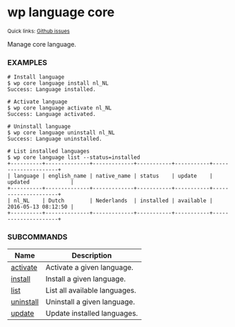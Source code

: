 # wp language core

<small>Quick links: <a href="https://github.com/issues?q=is%3Aopen+label%3Acommand%3Alanguage-core+sort%3Aupdated-desc+org%3Awp-cli">Github issues</a></small>

Manage core language.

### EXAMPLES

    # Install language
    $ wp core language install nl_NL
    Success: Language installed.

    # Activate language
    $ wp core language activate nl_NL
    Success: Language activated.

    # Uninstall language
    $ wp core language uninstall nl_NL
    Success: Language uninstalled.

    # List installed languages
    $ wp core language list --status=installed
    +----------+--------------+-------------+-----------+-----------+---------------------+
    | language | english_name | native_name | status    | update    | updated             |
    +----------+--------------+-------------+-----------+-----------+---------------------+
    | nl_NL    | Dutch        | Nederlands  | installed | available | 2016-05-13 08:12:50 |
    +----------+--------------+-------------+-----------+-----------+---------------------+





### SUBCOMMANDS

<table>
	<thead>
	<tr>
		<th>Name</th>
		<th>Description</th>
	</tr>
	</thead>
	<tbody>
		<tr>
			<td><a href="https://developer.wordpress.org/cli/commands/language/core/activate/">activate</a></td>
			<td>Activate a given language.</td>
		</tr>
		<tr>
			<td><a href="https://developer.wordpress.org/cli/commands/language/core/install/">install</a></td>
			<td>Install a given language.</td>
		</tr>
		<tr>
			<td><a href="https://developer.wordpress.org/cli/commands/language/core/list/">list</a></td>
			<td>List all available languages.</td>
		</tr>
		<tr>
			<td><a href="https://developer.wordpress.org/cli/commands/language/core/uninstall/">uninstall</a></td>
			<td>Uninstall a given language.</td>
		</tr>
		<tr>
			<td><a href="https://developer.wordpress.org/cli/commands/language/core/update/">update</a></td>
			<td>Update installed languages.</td>
		</tr>
	</tbody>
</table>
